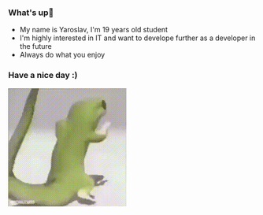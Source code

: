 ### What's up👋

<ul>
  <li>My name is Yaroslav, I'm 19 years old student</li> 
  <li>I'm highly interested in IT and want to develope further as a developer in the future</li>
  <li>Always do what you enjoy</li>
</ul>

### Have a nice day :)

![Gif](https://github.com/morento101/morento101/raw/main/dance.gif)
